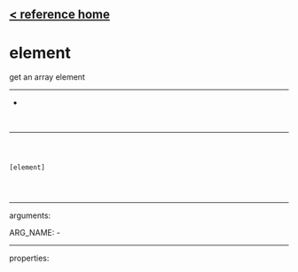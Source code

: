 [< reference home](ceammc_lib.html)
---

# element


get an array element

---

-
<br>


---


```



[element]


            
```

---
arguments:

ARG_NAME: -<br>

---
properties:


